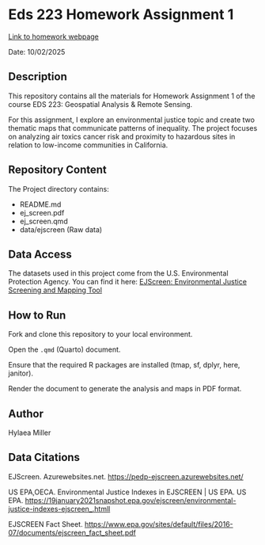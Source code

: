 # Eds 223 Homework Assignment 1

[Link to homework webpage](https://eds-223-geospatial.github.io/assignments/HW1.html)

Date: 10/02/2025

## Description

This repository contains all the materials for Homework Assignment 1 of the course EDS 223: Geospatial Analysis & Remote Sensing.

For this assignment, I explore an environmental justice topic and create two thematic maps that communicate patterns of inequality. The project focuses on analyzing air toxics cancer risk and proximity to hazardous sites in relation to low-income communities in California.

## Repository Content

The Project directory contains:
- README.md
- ej_screen.pdf    
- ej_screen.qmd 
- data/ejscreen (Raw data)

## Data Access

The datasets used in this project come from the U.S. Environmental Protection Agency.
You can find it here: [EJScreen: Environmental Justice Screening and Mapping Tool](https://pedp-ejscreen.azurewebsites.net/)

## How to Run

Fork and clone this repository to your local environment.

Open the `.qmd` (Quarto) document.

Ensure that the required R packages are installed (tmap, sf, dplyr, here, janitor). 

Render the document to generate the analysis and maps in PDF format.

## Author
Hylaea Miller


## Data Citations

EJScreen. Azurewebsites.net. https://pedp-ejscreen.azurewebsites.net/

US EPA,OECA. Environmental Justice Indexes in EJSCREEN | US EPA. US EPA. https://19january2021snapshot.epa.gov/ejscreen/environmental-justice-indexes-ejscreen_.htmll

EJSCREEN Fact Sheet. https://www.epa.gov/sites/default/files/2016-07/documents/ejscreen_fact_sheet.pdf
